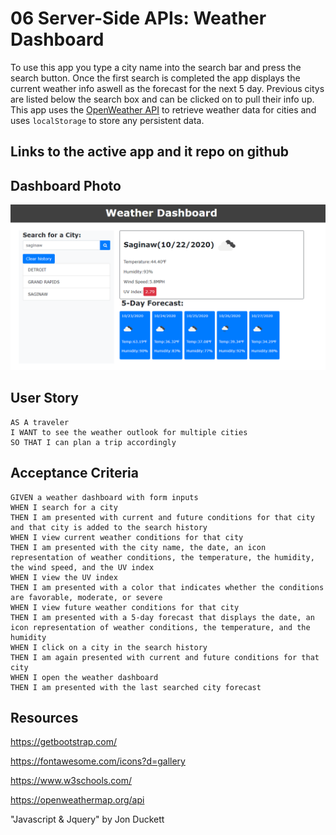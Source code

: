 # 06 Server-Side APIs: Weather Dashboard

To use this app you type a city name into the search bar and press the search button. Once the first search is completed the app displays the current weather info aswell as the forecast for the next 5 day. Previous citys are listed below the search box and can be clicked on to pull their info up. This app uses the [OpenWeather API](https://openweathermap.org/api) to retrieve weather data for cities and uses `localStorage` to store any persistent data.

## Links to the active app and it repo on github




## Dashboard Photo 

![screen shot](./images/weather-dash.png)

## User Story

```
AS A traveler
I WANT to see the weather outlook for multiple cities
SO THAT I can plan a trip accordingly
```

## Acceptance Criteria

```
GIVEN a weather dashboard with form inputs
WHEN I search for a city
THEN I am presented with current and future conditions for that city and that city is added to the search history
WHEN I view current weather conditions for that city
THEN I am presented with the city name, the date, an icon representation of weather conditions, the temperature, the humidity, the wind speed, and the UV index
WHEN I view the UV index
THEN I am presented with a color that indicates whether the conditions are favorable, moderate, or severe
WHEN I view future weather conditions for that city
THEN I am presented with a 5-day forecast that displays the date, an icon representation of weather conditions, the temperature, and the humidity
WHEN I click on a city in the search history
THEN I am again presented with current and future conditions for that city
WHEN I open the weather dashboard
THEN I am presented with the last searched city forecast
```

## Resources

https://getbootstrap.com/

https://fontawesome.com/icons?d=gallery

https://www.w3schools.com/

https://openweathermap.org/api

"Javascript & Jquery" by Jon Duckett